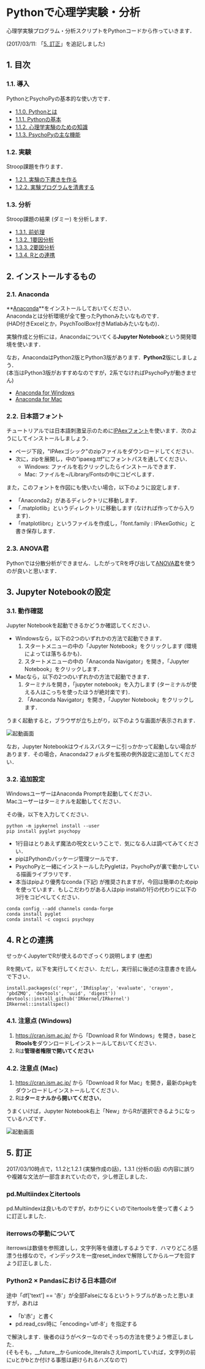 # Pythonで心理学実験・分析

心理学実験プログラム・分析スクリプトをPythonコードから作っていきます．

(2017/03/11: 「[5. 訂正](#note)」を追記しました)

## 1. 目次

### 1.1. 導入

PythonとPsychoPyの基本的な使い方です．

* [1.1.0. Pythonとは](introduction/0.Pythonとは.ipynb)
* [1.1.1. Pythonの基本](introduction/1.Pythonの基本.ipynb)
* [1.1.2. 心理学実験のための知識](introduction/2.心理学実験のための知識.ipynb)
* [1.1.3. PsychoPyの主な機能](introduction/3.PsychoPyの主な機能.ipynb)

### 1.2. 実験

Stroop課題を作ります．

* [1.2.1. 実験の下書きを作る](experiment/draft.ipynb)
* [1.2.2. 実験プログラムを清書する](experiment/main.py)

### 1.3. 分析

Stroop課題の結果 (ダミー) を分析します．

* [1.3.1. 前処理](analysis/1.前処理.ipynb)
* [1.3.2. 1要因分析](analysis/2.一致不一致の分析.ipynb)
* [1.3.3. 2要因分析](analysis/3.色別の分析.ipynb)
* [1.3.4. Rとの連携](analysis/4.Rとの連携.ipynb)

## 2. インストールするもの

### 2.1. Anaconda

**[Anaconda](https://www.continuum.io/)**をインストールしておいてください．<br>
Anacondaとは分析環境が全て整ったPythonみたいなものです．<br>
(HAD付きExcelとか，PsychToolBox付きMatlabみたいなもの)．

実験作成と分析には，Anacondaについてくる**Jupyter Notebook**という開発環境を使います．<br>

なお，AnacondaはPython2版とPython3版があります．**Python2**版にしましょう．<br>
(本当はPython3版がおすすめなのですが，2系でなければPsychoPyが動きません)

* [Anaconda for Windows](https://www.continuum.io/downloads#windows)
* [Anaconda for Mac](https://www.continuum.io/downloads#osx)

### 2.2. 日本語フォント

チュートリアルでは日本語刺激呈示のために[IPAexフォント](http://ipafont.ipa.go.jp/node26#jp)を使います．次のようにしてインストールしましょう．

* ページ下段，"IPAexゴシック"のzipファイルをダウンロードしてください．
* 次に，zipを展開し，中の"ipaexg.ttf"にフォントパスを通してください．
  * Windows: ファイルを右クリックしたらインストールできます．
  * Mac: ファイルを~/Library/Fontsの中にコピペします．

また，このフォントを作図にも使いたい場合，以下のように設定します．

* 「Anaconda2」があるディレクトリに移動します．
* 「.matplotlib」というディレクトリに移動します (なければ作ってから入ります)．
* 「matplotlibrc」というファイルを作成し，「font.family : IPAexGothic」と書き保存します．

### 2.3. ANOVA君

Pythonでは分散分析ができません．したがってRを呼び出して[ANOVA君](http://riseki.php.xdomain.jp/index.php?ANOVA%E5%90%9B)を使うのが良いと思います．

## 3. Jupyter Notebookの設定

### 3.1. 動作確認

Jupyter Notebookを起動できるかどうか確認してください．

* Windowsなら，以下の2つのいずれかの方法で起動できます．
  1. スタートメニューの中の「Jupyter Notebook」をクリックします (環境によっては落ちるかも)．
  2. スタートメニューの中の「Anaconda Navigator」を開き，「Jupyter Notebook」をクリックします．
* Macなら，以下の2つのいずれかの方法で起動できます．
  1. ターミナルを開き，「jupyter notebook」を入力します (ターミナルが使える人はこっちを使ったほうが絶対楽です)．
  2. 「Anaconda Navigator」を開き，「Jupyter Notebook」をクリックします．

うまく起動すると，ブラウザが立ち上がり，以下のような画面が表示されます．

![起動画面](screenshot/img1.png)

なお，Jupyter Notebookはウイルスバスターに引っかかって起動しない場合があります．その場合，Anaconda2フォルダを監視の例外設定に追加してください．

### 3.2. 追加設定

WindowsユーザーはAnaconda Promptを起動してください．<br>
Macユーザーはターミナルを起動してください．

その後，以下を入力してください．

```
python -m ipykernel install --user
pip install pyglet psychopy
```

* 1行目はとりあえず魔法の呪文ということで．気になる人は調べてみてください．
* pipはPythonのパッケージ管理ツールです．
* PsychoPyと一緒にインストールしたPygletは，PsychoPyが裏で動かしている描画ライブラリです．
* 本当はpipより優秀なconda (下記) が推奨されますが，今回は簡単のためpipを使っています．もしこだわりがある人はpip installの1行の代わりに以下の3行をコピペしてください．

```
conda config --add channels conda-forge
conda install pyglet
conda install -c cogsci psychopy
```

## 4. Rとの連携

せっかくJupyterでRが使えるのでざっくり説明します ([参考](https://irkernel.github.io/installation/))

Rを開いて，以下を実行してください．ただし，実行前に後述の注意書きを読んで下さい．

```
install.packages(c('repr', 'IRdisplay', 'evaluate', 'crayon', 'pbdZMQ', 'devtools', 'uuid', 'digest'))
devtools::install_github('IRkernel/IRkernel')
IRkernel::installspec()
```

### 4.1. 注意点 (Windows)

1. https://cran.ism.ac.jp/ から「Download R for Windows」を開き，baseと**Rtoolsを**ダウンロードしインストールしておいてください．
2. Rは**管理者権限で開いてください**

### 4.2. 注意点 (Mac)

1. https://cran.ism.ac.jp/ から「Download R for Mac」を開き，最新のpkgをダウンロードしインストールしてください．
2. Rは**ターミナルから開いてください**，

うまくいけば，Jupyter Notebook右上「New」からRが選択できるようになっているハズです．

![起動画面](screenshot/img2.png)

## 5. 訂正

<div id="note"></div>

2017/03/10時点で，1.1.2と1.2.1 (実験作成の話)，1.3.1 (分析の話) の内容に誤りや複雑な文法が一部含まれていたので，少し修正しました．

### pd.Multiindexとitertools

pd.Multiindexは良いものですが，わかりにくいのでitertoolsを使って書くように訂正しました．

### iterrowsの挙動について

iterrowsは数値を参照渡しし，文字列等を値渡しするようです．ハマりどころ感漂う仕様なので，インデックスを一度reset_indexで解除してからループを回すよう訂正しました．

### Python2 × Pandasにおける日本語のif

途中「df['text'] == '赤'」が全部Falseになるというトラブルがあったと思いますが，あれは

* 「b'赤'」と書く
* pd.read_csv時に「encoding='utf-8'」を指定する

で解決します．後者のほうがベターなのでそっちの方法を使うよう修正しました．<br>
(そもそも，\_\_future\_\_からunicode\_literalsさえimportしていれば，文字列の前にuとかbとか付ける事態は避けられるハズなので)
